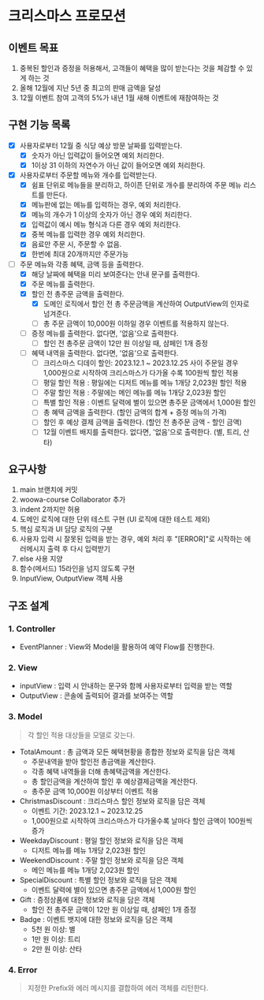 # 크리스마스 프로모션

## 이벤트 목표

1. 중복된 할인과 증정을 허용해서, 고객들이 혜택을 많이 받는다는 것을 체감할 수 있게 하는 것
2. 올해 12월에 지난 5년 중 최고의 판매 금액을 달성
3. 12월 이벤트 참여 고객의 5%가 내년 1월 새해 이벤트에 재참여하는 것

## 구현 기능 목록

- [x] 사용자로부터 12월 중 식당 예상 방문 날짜를 입력받는다.
  - [x] 숫자가 아닌 입력값이 들어오면 예외 처리한다.
  - [x] 1이상 31 이하의 자연수가 아닌 값이 들어오면 예외 처리한다.
- [x] 사용자로부터 주문할 메뉴와 개수를 입력받는다.
  - [x] 쉼표 단위로 메뉴들을 분리하고, 하이픈 단위로 개수를 분리하여 주문 메뉴 리스트를 만든다.
  - [x] 메뉴판에 없는 메뉴를 입력하는 경우, 예외 처리한다.
  - [x] 메뉴의 개수가 1 이상의 숫자가 아닌 경우 예외 처리한다.
  - [x] 입력값이 예시 메뉴 형식과 다른 경우 예외 처리한다.
  - [x] 중복 메뉴를 입력한 경우 예외 처리한다.
  - [x] 음료만 주문 시, 주문할 수 없음.
  - [x] 한번에 최대 20개까지만 주문가능
- [ ] 주문 메뉴와 각종 혜택, 금액 등을 출력한다.
  - [x] 해당 날짜에 혜택을 미리 보여준다는 안내 문구를 출력한다.
  - [x] 주문 메뉴를 출력한다.
  - [x] 할인 전 총주문 금액을 출력한다.
    - [x] 도메인 로직에서 할인 전 총 주문금액을 계산하여 OutputView의 인자로 넘겨준다.
    - [ ] 총 주문 금액이 10,000원 이하일 경우 이벤트를 적용하지 않는다.
  - [ ] 증정 메뉴를 출력한다. 없다면, '없음'으로 출력한다.
    - [ ] 할인 전 총주문 금액이 12만 원 이상일 때, 샴페인 1개 증정
  - [ ] 혜택 내역을 출력한다. 없다면, '없음'으로 출력한다.
    - [ ] 크리스마스 디데이 할인: 2023.12.1 ~ 2023.12.25 사이 주문일 경우 1,000원으로 시작하여 크리스마스가 다가올 수록 100원씩 할인 적용
    - [ ] 평일 할인 적용 : 평일에는 디저트 메뉴를 메뉴 1개당 2,023원 할인 적용
    - [ ] 주말 할인 적용 : 주말에는 메인 메뉴를 메뉴 1개당 2,023원 할인
    - [ ] 특별 할인 적용 : 이벤트 달력에 별이 있으면 총주문 금액에서 1,000원 할인
    - [ ] 총 혜택 금액을 출력한다. (할인 금액의 합계 + 증정 메뉴의 가격)
    - [ ] 할인 후 예상 결제 금액을 출력한다. (할인 전 총주문 금액 - 할인 금액)
    - [ ] 12월 이벤트 배지를 출력한다. 없다면, '없음'으로 출력한다. (별, 트리, 산타)

## 요구사항

1. main 브랜치에 커밋
2. woowa-course Collaborator 추가
3. indent 2까지만 허용
4. 도메인 로직에 대한 단위 테스트 구현 (UI 로직에 대한 테스트 제외)
5. 핵심 로직과 UI 담당 로직의 구분
6. 사용자 입력 시 잘못된 입력을 받는 경우, 예외 처리 후 "[ERROR]"로 시작하는 에러메시지 출력 후 다시 입력받기
7. else 사용 지양
8. 함수(메서드) 15라인을 넘지 않도록 구현
9. InputView, OutputView 객체 사용

## 구조 설계

### 1. Controller

- EventPlanner : View와 Model을 활용하여 예약 Flow를 진행한다.

### 2. View

- inputView : 입력 시 안내하는 문구와 함께 사용자로부터 입력을 받는 역할
- OutputView : 콘솔에 출력되어 결과를 보여주는 역할

### 3. Model

> 각 할인 적용 대상들을 모델로 갖는다.

- TotalAmount : 총 금액과 모든 혜택현황을 종합한 정보와 로직을 담은 객체
  - 주문내역을 받아 할인전 총금액을 계산한다.
  - 각종 혜택 내역들을 더해 총혜택금액을 계산한다.
  - 총 할인금액을 계산하여 할인 후 예상결제금액을 계산한다.
  - 총주문 금액 10,000원 이상부터 이벤트 적용
- ChristmasDiscount : 크리스마스 할인 정보와 로직을 담은 객체
  - 이벤트 기간: 2023.12.1 ~ 2023.12.25
  - 1,000원으로 시작하여 크리스마스가 다가올수록 날마다 할인 금액이 100원씩 증가
- WeekdayDiscount : 평일 할인 정보와 로직을 담은 객체
  - 디저트 메뉴를 메뉴 1개당 2,023원 할인
- WeekendDiscount : 주말 할인 정보와 로직을 담은 객체
  - 메인 메뉴를 메뉴 1개당 2,023원 할인
- SpecialDiscount : 특별 할인 정보와 로직을 담은 객체
  - 이벤트 달력에 별이 있으면 총주문 금액에서 1,000원 할인
- Gift : 증정상품에 대한 정보와 로직을 담은 객체
  - 할인 전 총주문 금액이 12만 원 이상일 때, 샴페인 1개 증정
- Badge : 이벤트 뱃지에 대한 정보와 로직을 담은 객체
  - 5천 원 이상: 별
  - 1만 원 이상: 트리
  - 2만 원 이상: 산타

### 4. Error

> 지정한 Prefix와 에러 메시지를 결합하여 에러 객체를 리턴한다.
